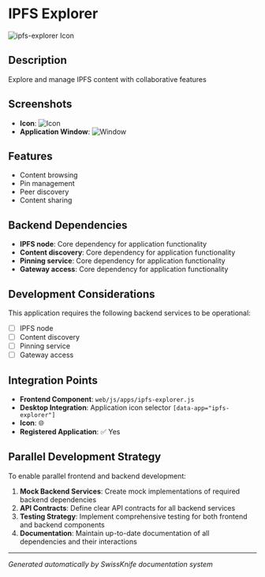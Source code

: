 # IPFS Explorer

![ipfs-explorer Icon](../screenshots/ipfs-explorer-icon.png)

## Description
Explore and manage IPFS content with collaborative features

## Screenshots
- **Icon**: ![Icon](../screenshots/ipfs-explorer-icon.png)
- **Application Window**: ![Window](../screenshots/ipfs-explorer-window.png)

## Features
- Content browsing
- Pin management
- Peer discovery
- Content sharing

## Backend Dependencies
- **IPFS node**: Core dependency for application functionality
- **Content discovery**: Core dependency for application functionality
- **Pinning service**: Core dependency for application functionality
- **Gateway access**: Core dependency for application functionality

## Development Considerations
This application requires the following backend services to be operational:
- [ ] IPFS node
- [ ] Content discovery
- [ ] Pinning service
- [ ] Gateway access

## Integration Points
- **Frontend Component**: `web/js/apps/ipfs-explorer.js`
- **Desktop Integration**: Application icon selector `[data-app="ipfs-explorer"]`
- **Icon**: 🌐
- **Registered Application**: ✅ Yes

## Parallel Development Strategy
To enable parallel frontend and backend development:

1. **Mock Backend Services**: Create mock implementations of required backend dependencies
2. **API Contracts**: Define clear API contracts for all backend services
3. **Testing Strategy**: Implement comprehensive testing for both frontend and backend components
4. **Documentation**: Maintain up-to-date documentation of all dependencies and their interactions

---
*Generated automatically by SwissKnife documentation system*
